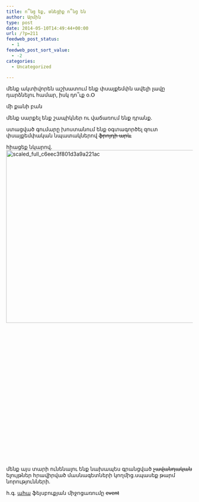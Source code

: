 ```yaml
---
title: ո՞նց եք, տնեցիք ո՞նց են
author: Արմին
type: post
date: 2014-05-10T14:49:44+00:00
url: /?p=211
feedweb_post_status:
  - 1
feedweb_post_sort_value:
  - -2
categories:
  - Uncategorized

---
```

մենք ակտիվորեն աշխատում ենք փսայքեմփն ավելի լավը դարձնելու համար, իսկ դո՞ւք օ․Օ

մի քանի բան

մենք սարքել ենք շապիկներ ու վաճառում ենք դրանք․
  
ստացված գումարը խոստանում ենք օգտագործել զուտ փսայքեմփական նպատակներով <del>ֆրոյդի արև</del>

հիացեք նկարով․ [<img class="alignleft size-full wp-image-213" alt="scaled_full_c6eec3f801d3a9a221ac" src="http://psycamp.am/wp-content/uploads/2014/05/scaled_full_c6eec3f801d3a9a221ac.jpg" width="700" height="467" srcset="http://psycamp.am/wp-content/uploads/2014/05/scaled_full_c6eec3f801d3a9a221ac.jpg 700w, http://psycamp.am/wp-content/uploads/2014/05/scaled_full_c6eec3f801d3a9a221ac-300x200.jpg 300w" sizes="(max-width: 700px) 100vw, 700px" />][1]

&nbsp;

&nbsp;

&nbsp;

&nbsp;

&nbsp;

&nbsp;

&nbsp;

&nbsp;

&nbsp;

&nbsp;

&nbsp;

&nbsp;

մենք այս տարի ունենալու ենք նախապես գրանցված <del>չավանդական </del>ելույթներ հրավիրված մասնագետների կողմից․սպասեք թարմ նորությունների․

հ․գ․ <a title="իվենթը ֆեյսբուքում" href="https://www.facebook.com/events/1424055747853402/?fref=ts" target="_blank">ահա</a> ֆեյսբուքյան միջոցառումը <del>event</del>

 [1]: http://psycamp.am/wp-content/uploads/2014/05/scaled_full_c6eec3f801d3a9a221ac.jpg